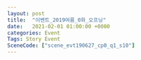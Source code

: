 ```yaml
---
layout: post
title:  "이벤트_2019여름_0화_오프닝"
date:   2021-02-01 01:00:00 +0000
categories: Event
Tags: Story Event
SceneCode: ["scene_evt190627_cp0_q1_s10"]
---
```

